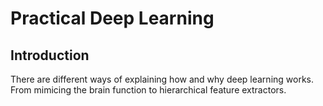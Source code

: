 
# Practical Deep Learning

## Introduction
There are different ways of explaining how and why deep learning works. From mimicing the brain function to hierarchical feature extractors.

